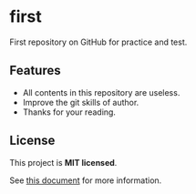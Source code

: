 # first #

First repository on GitHub for practice and test.

## Features ##

* All contents in this repository are useless.
* Improve the git skills of author.
* Thanks for your reading.

## License ##

This project is **MIT licensed**.

See [this document](LICENSE) for more information.
